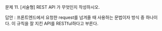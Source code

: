 문제 11. [서술형] REST API 가 무엇인지 작성하시오.

답안 : 프론트엔드에서 요청한 request를 넘겨줄 때 사용하는 문법이자 방식 중 하나이다.
       이 규칙을 잘 지킨 API를 RESTful하다고 부른다.